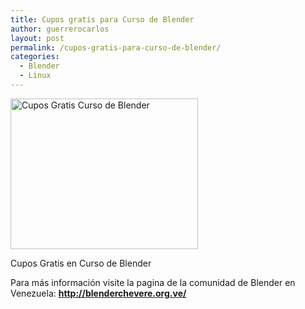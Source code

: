 ```yaml
---
title: Cupos gratis para Curso de Blender
author: guerrerocarlos
layout: post
permalink: /cupos-gratis-para-curso-de-blender/
categories:
  - Blender
  - Linux
---
```

<div id="attachment_99" class="wp-caption aligncenter" style="width: 310px">
  <a href="http://blog.carlosguerrero.com/wp-content/uploads/2010/11/CuposBlender.jpg"><img class="size-medium wp-image-99" title="Cupos Gratis Curso de Blender" src="http://blog.carlosguerrero.com/wp-content/uploads/2010/11/CuposBlender-300x241.jpg" alt="Cupos Gratis Curso de Blender" width="300" height="241" /></a><p class="wp-caption-text">
    Cupos Gratis en Curso de Blender
  </p>
</div>

Para más información visite la pagina de la comunidad de Blender en Venezuela: **<http://blenderchevere.org.ve/>**